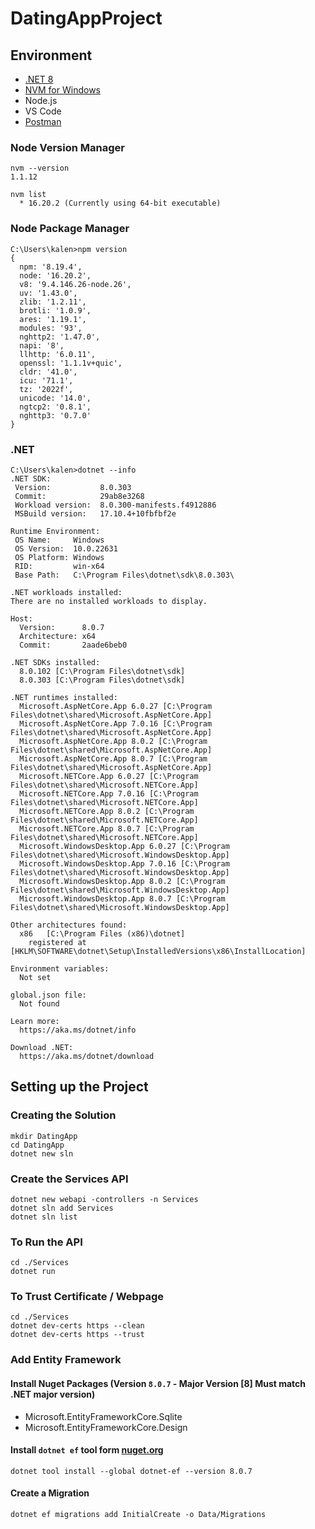 # DatingAppProject

## Environment

- [.NET 8](<https://dotnet.microsoft.com/en-us/download/dotnet/thank-you/sdk-8.0.303-windows-x64-installer>)
- [NVM for Windows](<https://github.com/coreybutler/nvm-windows/releases>)
- Node.js
- VS Code
- [Postman](<https://www.postman.com/downloads/>)

### Node Version Manager

```shell
nvm --version
1.1.12

nvm list
  * 16.20.2 (Currently using 64-bit executable)
```

### Node Package Manager

```shell
C:\Users\kalen>npm version
{
  npm: '8.19.4',
  node: '16.20.2',
  v8: '9.4.146.26-node.26',
  uv: '1.43.0',
  zlib: '1.2.11',
  brotli: '1.0.9',
  ares: '1.19.1',
  modules: '93',
  nghttp2: '1.47.0',
  napi: '8',
  llhttp: '6.0.11',
  openssl: '1.1.1v+quic',
  cldr: '41.0',
  icu: '71.1',
  tz: '2022f',
  unicode: '14.0',
  ngtcp2: '0.8.1',
  nghttp3: '0.7.0'
}
```

### .NET

```shell
C:\Users\kalen>dotnet --info
.NET SDK:
 Version:           8.0.303
 Commit:            29ab8e3268
 Workload version:  8.0.300-manifests.f4912886
 MSBuild version:   17.10.4+10fbfbf2e

Runtime Environment:
 OS Name:     Windows
 OS Version:  10.0.22631
 OS Platform: Windows
 RID:         win-x64
 Base Path:   C:\Program Files\dotnet\sdk\8.0.303\

.NET workloads installed:
There are no installed workloads to display.

Host:
  Version:      8.0.7
  Architecture: x64
  Commit:       2aade6beb0

.NET SDKs installed:
  8.0.102 [C:\Program Files\dotnet\sdk]
  8.0.303 [C:\Program Files\dotnet\sdk]

.NET runtimes installed:
  Microsoft.AspNetCore.App 6.0.27 [C:\Program Files\dotnet\shared\Microsoft.AspNetCore.App]
  Microsoft.AspNetCore.App 7.0.16 [C:\Program Files\dotnet\shared\Microsoft.AspNetCore.App]
  Microsoft.AspNetCore.App 8.0.2 [C:\Program Files\dotnet\shared\Microsoft.AspNetCore.App]
  Microsoft.AspNetCore.App 8.0.7 [C:\Program Files\dotnet\shared\Microsoft.AspNetCore.App]
  Microsoft.NETCore.App 6.0.27 [C:\Program Files\dotnet\shared\Microsoft.NETCore.App]
  Microsoft.NETCore.App 7.0.16 [C:\Program Files\dotnet\shared\Microsoft.NETCore.App]
  Microsoft.NETCore.App 8.0.2 [C:\Program Files\dotnet\shared\Microsoft.NETCore.App]
  Microsoft.NETCore.App 8.0.7 [C:\Program Files\dotnet\shared\Microsoft.NETCore.App]
  Microsoft.WindowsDesktop.App 6.0.27 [C:\Program Files\dotnet\shared\Microsoft.WindowsDesktop.App]
  Microsoft.WindowsDesktop.App 7.0.16 [C:\Program Files\dotnet\shared\Microsoft.WindowsDesktop.App]
  Microsoft.WindowsDesktop.App 8.0.2 [C:\Program Files\dotnet\shared\Microsoft.WindowsDesktop.App]
  Microsoft.WindowsDesktop.App 8.0.7 [C:\Program Files\dotnet\shared\Microsoft.WindowsDesktop.App]

Other architectures found:
  x86   [C:\Program Files (x86)\dotnet]
    registered at [HKLM\SOFTWARE\dotnet\Setup\InstalledVersions\x86\InstallLocation]

Environment variables:
  Not set

global.json file:
  Not found

Learn more:
  https://aka.ms/dotnet/info

Download .NET:
  https://aka.ms/dotnet/download
```

## Setting up the Project

### Creating the Solution

```shell
mkdir DatingApp
cd DatingApp
dotnet new sln
```

### Create the Services API

```shell
dotnet new webapi -controllers -n Services
dotnet sln add Services
dotnet sln list
```

### To Run the API

```shell
cd ./Services
dotnet run
```

### To Trust Certificate / Webpage

```shell
cd ./Services
dotnet dev-certs https --clean
dotnet dev-certs https --trust
```

### Add Entity Framework

#### Install Nuget Packages (Version `8.0.7` - Major Version [8] Must match .NET major version)

- Microsoft.EntityFrameworkCore.Sqlite
- Microsoft.EntityFrameworkCore.Design

#### Install `dotnet ef` tool form [nuget.org](<nuget.org>)

```shell
dotnet tool install --global dotnet-ef --version 8.0.7
```

#### Create a Migration

```shell
dotnet ef migrations add InitialCreate -o Data/Migrations
```


